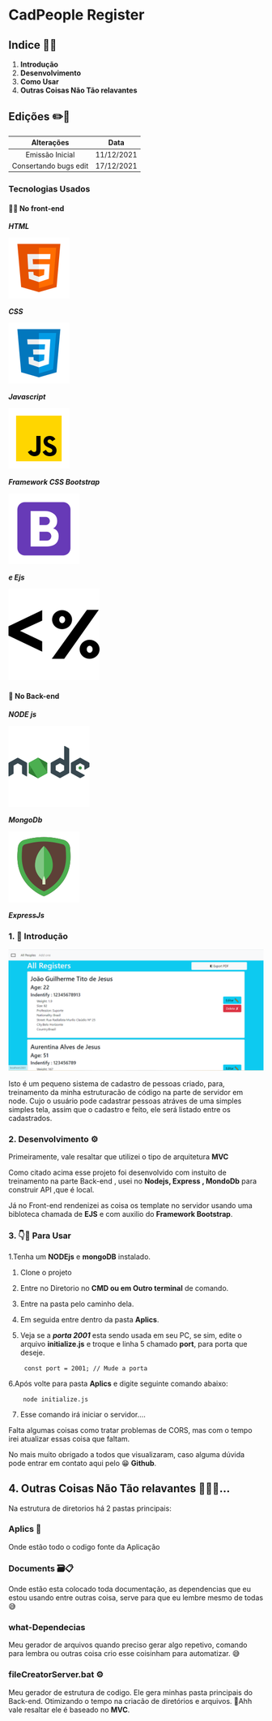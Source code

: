 # CadPeople Register
## Indice 👨‍💻
1. **Introdução**
1. **Desenvolvimento**
1. **Como Usar**
1. **Outras Coisas Não Tão relavantes**

## Edições ✏️📑

Alterações   | Data
:---------: | :------:
Emissão Inicial | 11/12/2021
Consertando bugs edit | 17/12/2021

### Tecnologias Usados
#### 🧑‍💻 No front-end
**_HTML_**

![Alt ou título da imagem](./Assets/IconHtml.svg)

**_CSS_**

![Alt ou título da imagem](./Assets/IconCSS.svg)

**_Javascript_**


![Alt ou título da imagem](./Assets/iconjavascript.svg)

**_Framework CSS Bootstrap_**

![Alt ou título da imagem](./Assets/icons8-bootstrap.svg)

**_e Ejs_**

![Alt ou título da imagem](./Assets/ejs.svg)

#### 👥 No Back-end
**_NODE js_**

![Alt ou título da imagem](./Assets/nodeJS.svg)

**_MongoDb_**

![Alt ou título da imagem](./Assets/icons8-mongodb.svg)

**_ExpressJs_**



### 1. 🚪 Introdução
![Alt ou título da imagem](./Assets/registerFoto.png)

Isto é um pequeno sistema de cadastro de pessoas criado, para, treinamento da minha estruturacão de código na parte de servidor em node.
Cujo o usuário pode cadastrar pessoas atráves de uma simples simples tela, assim que o cadastro e feito, ele será listado entre os cadastrados.

### 2. Desenvolvimento ⚙️

Primeiramente, vale resaltar que utilizei o tipo de arquitetura **MVC**

Como citado acima esse projeto foi desenvolvido com instuito 
de treinamento na parte Back-end , usei no **Nodejs, Express , MondoDb**
para construir API ,que é local. 

Já no Front-end rendenizei as coisa os template no servidor usando
uma bibloteca chamada de **EJS** e com auxilio do **Framework Bootstrap**.

### 3. 👇🤘 Para Usar
1.Tenha um **NODEjs** e **mongoDB** instalado.
1. Clone o projeto 
1. Entre no Diretorio no **CMD ou em Outro terminal** de comando.
1. Entre na pasta pelo caminho dela.
1. Em seguida entre dentro da pasta **Aplics**.
1. Veja se a **_porta 2001_** esta sendo usada em seu PC, se sim, edite o arquivo **initialize.js** e troque e linha 5 chamado **port**, para porta que deseje.

        const port = 2001; // Mude a porta



6.Após volte para pasta **Aplics** e  digite seguinte comando abaixo:

        node initialize.js


7. Esse comando irá iniciar o servidor....


Falta algumas coisas como tratar problemas de CORS, mas com o tempo irei atualizar essas coisa que faltam.

No mais muito obrigado a todos que visualizaram, caso alguma dúvida pode entrar em contato aqui pelo 😁 **Github**.



## 4. Outras Coisas Não Tão relavantes 📁😅🤪...

Na estrutura de diretorios há 2 pastas principais:

### Aplics 📁
Onde estão todo o codigo fonte da Aplicação 
### Documents 🗃️📋 
Onde estão esta colocado toda documentação, as 
dependencias que eu estou usando entre outras coisa, serve para que eu lembre mesmo de todas 😅 
### what-Dependecias
Meu gerador de arquivos quando preciso gerar algo repetivo, comando para lembra ou outras coisa crio esse coisinham para automatizar. 😅
### fileCreatorServer.bat ⚙️
Meu gerador de estrutura de codigo. Ele gera minhas pasta principais do Back-end. Otimizando o tempo na criacão de diretórios e arquivos. 🤗Ahh vale resaltar ele é baseado no **MVC**.


